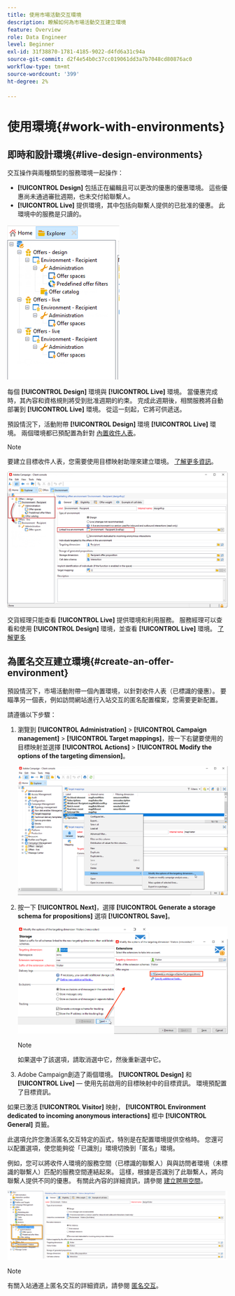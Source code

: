 ```yaml
---
title: 使用市場活動交互環境
description: 瞭解如何為市場活動交互建立環境
feature: Overview
role: Data Engineer
level: Beginner
exl-id: 31f38870-1781-4185-9022-d4fd6a31c94a
source-git-commit: d2f4e54b0c37cc019061dd3a7b7048cd80876ac0
workflow-type: tm+mt
source-wordcount: '399'
ht-degree: 2%

---
```


# 使用環境{#work-with-environments}

## 即時和設計環境{#live-design-environments}

交互操作與兩種類型的服務環境一起操作：

* **[!UICONTROL Design]** 包括正在編輯且可以更改的優惠的優惠環境。 這些優惠尚未通過審批週期，也未交付給聯繫人。
* **[!UICONTROL Live]** 提供環境，其中包括向聯繫人提供的已批准的優惠。 此環境中的服務是只讀的。

![](assets/offer_environments_overview_001.png)

每個 **[!UICONTROL Design]** 環境與 **[!UICONTROL Live]** 環境。 當優惠完成時，其內容和資格規則將受到批准週期的約束。 完成此週期後，相關服務將自動部署到 **[!UICONTROL Live]** 環境。 從這一刻起，它將可供遞送。

預設情況下，活動附帶 **[!UICONTROL Design]** 環境 **[!UICONTROL Live]** 環境。 兩個環境都已預配置為針對 [內置收件人表](../dev/datamodel.md#ootb-profiles)。

>[!NOTE]
>
>要建立目標收件人表，您需要使用目標映射助理來建立環境。 [了解更多資訊](#creating-an-offer-environment)。

![](assets/offer_environments_overview_002.png)

交貨經理只能查看 **[!UICONTROL Live]** 提供環境和利用服務。 服務經理可以查看和使用 **[!UICONTROL Design]** 環境，並查看 **[!UICONTROL Live]** 環境。 [了解更多](interaction-operators.md)

## 為匿名交互建立環境{#create-an-offer-environment}

預設情況下，市場活動附帶一個內置環境，以針對收件人表（已標識的優惠）。 要瞄準另一個表，例如訪問網站進行入站交互的匿名配置檔案，您需要更新配置。

請遵循以下步驟：

1. 瀏覽到 **[!UICONTROL Administration]** > **[!UICONTROL Campaign management]** > **[!UICONTROL Target mappings]**，按一下右鍵要使用的目標映射並選擇 **[!UICONTROL Actions]** > **[!UICONTROL Modify the options of the targeting dimension]**。

   ![](assets/offer_env_anonymous_001.png)

1. 按一下 **[!UICONTROL Next]**，選擇 **[!UICONTROL Generate a storage schema for propositions]** 選項 **[!UICONTROL Save]**。

   ![](assets/offer_env_anonymous_002.png)

   >[!NOTE]
   >
   >如果選中了該選項，請取消選中它，然後重新選中它。

1. Adobe Campaign創造了兩個環境。 **[!UICONTROL Design]** 和 **[!UICONTROL Live]**  — 使用先前啟用的目標映射中的目標資訊。 環境預配置了目標資訊。

如果已激活 **[!UICONTROL Visitor]** 映射， **[!UICONTROL Environment dedicated to incoming anonymous interactions]** 框中 **[!UICONTROL General]** 頁籤。

此選項允許您激活匿名交互特定的函式，特別是在配置環境提供空格時。 您還可以配置選項，使您能夠從「已識別」環境切換到「匿名」環境。

例如，您可以將收件人環境的服務空間（已標識的聯繫人）與與訪問者環境（未標識的聯繫人）匹配的服務空間連結起來。 這樣，根據是否識別了此聯繫人，將向聯繫人提供不同的優惠。 有關此內容的詳細資訊，請參閱 [建立聘用空間](interaction-offer-spaces.md)。

![](assets/offer_env_anonymous_003.png)

>[!NOTE]
>
>有關入站通道上匿名交互的詳細資訊，請參閱 [匿名交互](anonymous-interactions.md)。
